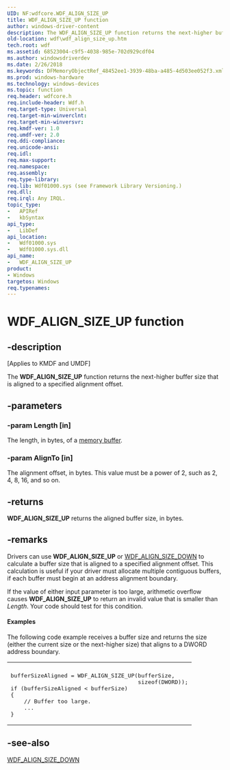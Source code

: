 ```yaml
---
UID: NF:wdfcore.WDF_ALIGN_SIZE_UP
title: WDF_ALIGN_SIZE_UP function
author: windows-driver-content
description: The WDF_ALIGN_SIZE_UP function returns the next-higher buffer size that is aligned to a specified alignment offset.
old-location: wdf\wdf_align_size_up.htm
tech.root: wdf
ms.assetid: 68523004-c9f5-4038-985e-702d929cdf04
ms.author: windowsdriverdev
ms.date: 2/26/2018
ms.keywords: DFMemoryObjectRef_48452ee1-3939-48ba-a485-4d503ee052f3.xml, WDF_ALIGN_SIZE_UP, WDF_ALIGN_SIZE_UP function, kmdf.wdf_align_size_up, wdf.wdf_align_size_up, wdfcore/WDF_ALIGN_SIZE_UP
ms.prod: windows-hardware
ms.technology: windows-devices
ms.topic: function
req.header: wdfcore.h
req.include-header: Wdf.h
req.target-type: Universal
req.target-min-winverclnt: 
req.target-min-winversvr: 
req.kmdf-ver: 1.0
req.umdf-ver: 2.0
req.ddi-compliance: 
req.unicode-ansi: 
req.idl: 
req.max-support: 
req.namespace: 
req.assembly: 
req.type-library: 
req.lib: Wdf01000.sys (see Framework Library Versioning.)
req.dll: 
req.irql: Any IRQL.
topic_type:
-	APIRef
-	kbSyntax
api_type:
-	LibDef
api_location:
-	Wdf01000.sys
-	Wdf01000.sys.dll
api_name:
-	WDF_ALIGN_SIZE_UP
product:
- Windows
targetos: Windows
req.typenames: 
---
```


# WDF_ALIGN_SIZE_UP function


## -description


<p class="CCE_Message">[Applies to KMDF and UMDF]</p>

The <b>WDF_ALIGN_SIZE_UP</b> function returns the next-higher buffer size that is aligned to a specified alignment offset.


## -parameters




### -param Length [in]

The length, in bytes, of a <a href="https://docs.microsoft.com/windows-hardware/drivers/wdf/using-memory-buffers">memory buffer</a>.


### -param AlignTo [in]

The alignment offset, in bytes. This value must be a power of 2, such as 2, 4, 8, 16, and so on.


## -returns



<b>WDF_ALIGN_SIZE_UP</b> returns the aligned buffer size, in bytes.




## -remarks



Drivers can use <b>WDF_ALIGN_SIZE_UP</b> or <a href="https://msdn.microsoft.com/library/windows/hardware/ff551214">WDF_ALIGN_SIZE_DOWN</a> to calculate a buffer size that is aligned to a specified alignment offset. This calculation is useful if your driver must allocate multiple contiguous buffers, if each buffer must begin at an address alignment boundary.

If the value of either input parameter is too large, arithmetic overflow causes <b>WDF_ALIGN_SIZE_UP</b> to return an invalid value that is smaller than <i>Length</i>. Your code should test for this condition.


#### Examples

The following code example receives a buffer size and returns the size (either the current size or the next-higher size) that aligns to a DWORD address boundary.

<div class="code"><span codelanguage=""><table>
<tr>
<th></th>
</tr>
<tr>
<td>
<pre>bufferSizeAligned = WDF_ALIGN_SIZE_UP(bufferSize,
                                      sizeof(DWORD));
if (bufferSizeAligned &lt; bufferSize)
{
    // Buffer too large.
    ...
}</pre>
</td>
</tr>
</table></span></div>



## -see-also




<a href="https://msdn.microsoft.com/library/windows/hardware/ff551214">WDF_ALIGN_SIZE_DOWN</a>
 

 

